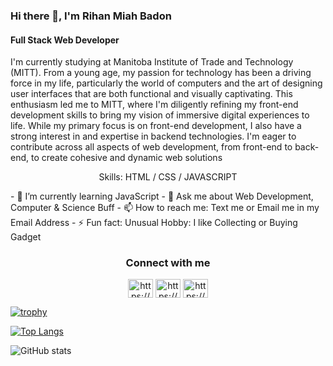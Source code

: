 
### Hi there 👋, I'm Rihan Miah Badon
#### Full Stack Web Developer


I'm currently studying at Manitoba Institute of Trade and Technology (MITT). From a young age, my passion for technology has been a driving force in my life, particularly the world of computers and the art of designing user interfaces that are both functional and visually captivating. This enthusiasm led me to MITT, where I'm diligently refining my front-end development skills to bring my vision of immersive digital experiences to life. While my primary focus is on front-end development, I also have a strong interest in and expertise in backend technologies. I'm eager to contribute across all aspects of web development, from front-end to back-end, to create cohesive and dynamic web solutions

<p align="center">
Skills: HTML / CSS / JAVASCRIPT
</p>
- 🌱 I’m currently learning JavaScript 
- 💬 Ask me about Web Development, Computer & Science Buff 
- 📫 How to reach me:  Text me or Email me in my  Email Address 
- ⚡ Fun fact: Unusual Hobby: I like Collecting or Buying Gadget 

<h3 align="Center">Connect with me</h3>
<p align="center">
<a href="https://linkedin.com/in/https://www.linkedin.com/in/rihan-badhon-05447428b?utm_source=share&utm_campaign=share_via&utm_content=profile&utm_medium=android_app" target="blank"><img align="center" src="https://raw.githubusercontent.com/rahuldkjain/github-profile-readme-generator/master/src/images/icons/Social/linked-in-alt.svg" alt="https://www.linkedin.com/in/rihan-badhon-05447428b?utm_source=share&utm_campaign=share_via&utm_content=profile&utm_medium=android_app" height="30" width="40" /></a>
<a href="https://fb.com/https://www.facebook.com/profile.php?id=61556534991371" target="blank"><img align="center" src="https://raw.githubusercontent.com/rahuldkjain/github-profile-readme-generator/master/src/images/icons/Social/facebook.svg" alt="https://www.facebook.com/profile.php?id=61556534991371" height="30" width="40" /></a>
<a href="https://instagram.com/https://www.instagram.com/ryan_badhon?utm_source=qr&igsh=mwtungsweghneww2yq==" target="blank"><img align="center" src="https://raw.githubusercontent.com/rahuldkjain/github-profile-readme-generator/master/src/images/icons/Social/instagram.svg" alt="https://www.instagram.com/ryan_badhon?utm_source=qr&igsh=mwtungsweghneww2yq==" height="30" width="40" /></a>
</p>

[![trophy](https://github-profile-trophy.vercel.app/?username=RihanBadhon)](https://github.com/ryo-ma/github-profile-trophy)

[![Top Langs](https://github-readme-stats.vercel.app/api/top-langs/?username=RihanBadhon)](https://github.com/anuraghazra/github-readme-stats)

![GitHub stats](https://github-readme-stats.vercel.app/api?username=RihanBadhon&show_icons=true&count_private=true)  




